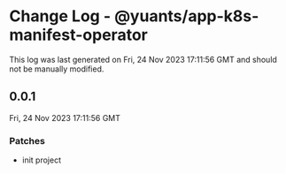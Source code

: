 # Change Log - @yuants/app-k8s-manifest-operator

This log was last generated on Fri, 24 Nov 2023 17:11:56 GMT and should not be manually modified.

## 0.0.1
Fri, 24 Nov 2023 17:11:56 GMT

### Patches

- init project

